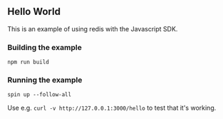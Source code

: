 ## Hello World 

This is an example of using redis with the Javascript SDK.

### Building the example

```
npm run build
```
### Running the example

```
spin up --follow-all
```

Use e.g. `curl -v http://127.0.0.1:3000/hello` to test that it's working.